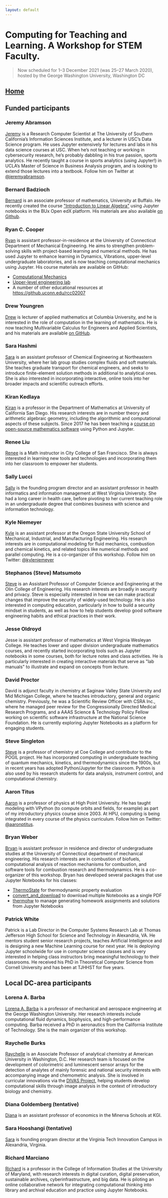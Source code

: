 ```yaml
---
layout: default
---
```


# Computing for Teaching and Learning. A Workshop for STEM Faculty.

> Now scheduled for 1–3 December 2021 (was 25–27 March 2020), hosted by the George Washington University, Washington DC

## [Home](https://engineerscode.github.io/facultydev1/)

## Funded participants

### Jeremy Abramson

[Jeremy](https://www.isi.edu/people/abramson/about) is a Research Computer Scientist at The University of Southern California’s Information Sciences Institute, and a lecturer in USC’s Data Science program. He uses Jupyter extensively for lectures and labs in his data science courses at USC. When he’s not teaching or working in cybersecurity research, he’s probably dabbling in his true passion, sports analytics. He recently taught a course in sports analytics (using Jupyter!) in UCLA’s Master of Science in Business Analysis program, and is looking to extend those lectures into a textbook.
Follow him on Twitter at [@jeremyabramson](https://twitter.com/jeremyabramson).

### Bernard Badzioch

[Bernard](http://www.buffalo.edu/cas/math/people/faculty/badzioch.html) is an associate professor of mathematics, University at Buffalo.
He recently created the course ["Introduction to Linear Algebra"](https://learning.buffalo.edu/courses/course-v1:UBx+MTH309+2019_FA/course/) using Jupyter notebooks in the BUx Open edX platform.
His materials are also available [on Github](https://github.com/bbadzioch/MTH309_F2019).


### Ryan C. Cooper

[Ryan](https://ryan-c-cooper.uconn.edu) is assistant professor-in-residence at
the University of Connecticut Department of Mechanical Engineering. He aims to
strengthen problem-solving skills with project-based learning and numerical
methods. He has used Jupyter to enhance learning in Dynamics, Vibrations,
upper-level undergraduate laboratories, and is now teaching computational
mechanics using Jupyter. His course materials are available on GitHub:

* [Computational
Mechanics](https://github.uconn.edu/rcc02007/Computational_Mechanics)
* [Upper-level engineering lab](https://github.uconn.edu/rcc02007/me3263_labs)
* A number of other educational resources at <https://github.uconn.edu/rcc02007>

### Drew Youngren

[Drew](https://drew.youngren.nyc) is lecturer of applied mathematics at Columbia University, and he is interested in the role of computation in the learning of mathematics.
He is now teaching Multivariable Calculus for Engineers and Applied Scientists, and his materials are available [on GitHub](https://github.com/drewyoungren/mvc-sp20).

### Sara Hashmi

[Sara](https://coe.northeastern.edu/people/hashmi-sara-m/) is an assistant professor of Chemical Engineering at Northeastern University, where her lab group studies complex fluids and soft materials. She teaches graduate transport for chemical engineers, and seeks to introduce finite-element solution methods in additional to analytical ones.  She is also interested in incorporating interactive, online tools into her broader impacts and scientific outreach efforts.  

### Kiran Kedlaya

[Kiran](https://kskedlaya.org/) is a professor in the Department of Mathematics at University of California San Diego. His research interests are in number theory and arithmetic algebraic geometry, including the algorithmic and computational aspects of these subjects. Since 2017 he has been teaching a [course on open-source mathematics software](https://github.com/kedlaya/math157) using Python and Jupyter.

### Renee Liu

[Renee](https://sites.google.com/mail.ccsf.edu/renee-math-classroom/home) is a Math instructor in City College of San Francisco.  She is always interested in learning new tools and technologies and incorporating them into her classroom to empower her students.

### Sally Lucci

[Sally](https://medicine.hsc.wvu.edu/who-we-are/faculty-staff/sally-lucci/) is the founding program director and an assistant professor in health informatics and information management at West Virginia University.
She had a long career in health care, before pivoting to her current teaching role in an undergraduate degree that combines business with science and information technology.

### Kyle Niemeyer

[Kyle](https://niemeyer-research-group.github.io) is an assistant professor at the Oregon State University School of Mechanical, Industrial, and Manufacturing Engineering. His research interests are in computational modeling for fluid mechanics, combustion and chemical kinetics, and related topics like numerical methods and parallel computing.
He is a co-organizer of this workshop.
Follow him on Twitter: [@kyleniemeyer](https://twitter.com/kyleniemeyer)

### Stephanos (Steve) Matsumoto

[Steve](https://www.stevematsumoto.net) is an Assistant Professor of Computer Science and Engineering at the Olin College of Engineering. His research interests are broadly in security and privacy. Steve is especially interested in how we can make practical changes that improve the security of widely-used technology. He is also interested in computing education, particularly in how to build a security mindset in students, as well as how to help students develop good software engineering habits and ethical practices in their work.

### Jesse Oldroyd

Jesse is assistant professor of mathematics at West Virginia Wesleyan College. 
He teaches lower and upper division undergraduate mathematics courses, and recently started incorporating tools such as Jupyter notebooks in some courses, both for lecture notes and class activities. He is particularly interested in creating interactive materials that serve as "lab manuals" to illustrate and expand on concepts from lecture.

### David Proctor 

David is adjunct faculty in chemistry at Saginaw Valley State University and Mid Michigan College, where he teaches introductory, general and organic chemistry. Previously, he was a Scientific Review Officer with CSRA Inc., where he managed peer review for the Congressionally Directed Medical Research Programs, and a AAAS Science & Technology Policy Fellow working on scientific software infrastructure at the National Science Foundation.  He is currently exploring Jupyter Notebooks as a platform for engaging students.

### Steve Singleton

[Steve](https://www.coe.edu/academics/majors-areas-study/chemistry/faculty) is a professor of chemistry at Coe College and contributor to the POGIL project. He has incorporated computing in undergraduate teaching of quantum mechanics, kinetics, and thermodynamics since the 1900s, but in recent years has adopted Python/Jupyter for the classroom. Python is also used by his research students for data analysis, instrument control, and computational chemistry.


### Aaron Titus

[Aaron](http://physics.highpoint.edu/~atitus/) is a professor of physics at High Point University.
He has taught modeling with VPython (to compute orbits and fields, for example) as part of my introductory physics course since 2003.
At HPU, computing is being integrated in every course of the physics curriculum.
Follow him on Twitter: [@aaronptitus](https://twitter.com/aaronptitus).

### Bryan Weber

[Bryan](https://bryanwweber.com) is assistant professor in residence and director of undergraduate studies at the University of Connecticut department of mechanical engineering. His research interests are in combustion of biofuels, computational analysis of reaction mechanisms for combustion, and software tools for combustion research and thermodynamics.
He is a co-organizer of this workshop.
Bryan has developed several packages that use Jupyter Notebooks for his classes:

* [ThermoState](https://thermostate.readthedocs.io) for thermodynamic property evaluation
* [convert_and_download](https://github.com/bryanwweber/convert_and_download) to download multiple Notebooks as a single PDF
* [thermohw](https://github.com/bryanwweber/thermohw) to manage generating homework assignments and solutions from Jupyter Notebooks

### Patrick White

Patrick is a Lab Director in the Computer Systems Research Lab at Thomas Jefferson High School for Science and Technology in Alexandria, VA. He mentors student senior research projects, teaches Artificial Intelligence and is designing a new Machine Learning course for next year. He is deploying Jupyter schoolwide for use in computer science classes and is very interested in helping class instructors bring meaningful technology to their classrooms. He received his PhD in Theoretical Computer Science from Cornell University and has been at TJHHST for five years.



## Local DC-area participants

### Lorena A. Barba

[Lorena A. Barba](https://lorenabarba.com) is a professor of mechanical and aerospace engineering at the George Washington University. Her research interests include computational fluid dynamics, biophysics, and high-performance computing. Barba received a PhD in aeronautics from the California Institute of Technology.
She is the main organizer of this workshop.

### Raychelle Burks

[Raychelle](https://www.american.edu/cas/faculty/burks.cfm) is an Associate Professor of analytical chemistry at American University in Washington, D.C.
Her research team is focused on the development of colorimetric and luminescent sensor arrays for the detection of analytes of mainly forensic and national security interests with accompanying image and chemometric analysis.
She is involved in curricular innovations via the [DIVAS Project](https://www.doane.edu/divas-project/about), helping students develop computational skills through image analysis in the context of introductory biology and chemistry.

### Diana Goldemberg (tentative)

[Diana](https://www.minerva.kgi.edu/people/diana-goldemberg-phd/) is an assistant professor of economics in the Minerva Schools at KGI.

### Sara Hooshangi (tentative)

[Sara](https://vt.edu/innovationcampus/News/2019/November/innovationcampus-sarahooshangi.html) is founding program director at the Virginia Tech Innovation Campus in Alexandria, Virginia.

### Richard Marciano

[Richard](https://ischool.umd.edu/faculty-staff/richard-marciano) is a professor in the College of Information Studies at the University of Maryland, with research interests in digital curation, digital preservation, sustainable archives, cyberinfrastructure, and big data. He is piloting an online collaborative network for integrating computational thinking into library and archival education and practice using Jupyter Notebooks.




